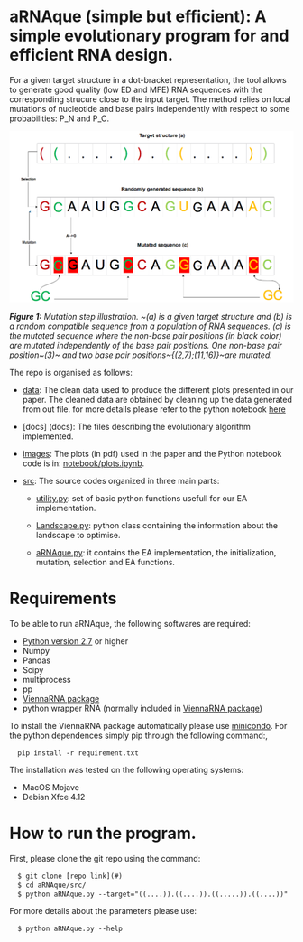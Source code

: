 # aRNAque (simple but efficient): A simple evolutionary program for and efficient RNA design.
<!--(@Author: [Nono Saha Cyrille Merleau](#) and [Matteo Smerlak](#) )-->

For a given target structure in a dot-bracket representation, the tool allows to generate good quality (low ED and MFE) RNA sequences with the corresponding strucure close to the input target. The method relies on local mutations of nucleotide and base pairs independently with respect to some probabilities: P_N and P_C. 

![](images/mutation_example.png)

***Figure 1:** Mutation step illustration. ~(a) is a given target structure and (b) is a random compatible sequence from a population of RNA sequences. (c) is the mutated sequence where the non-base pair positions (in black color) are mutated independently of the base pair positions. One non-base pair position~(3)~ and two base pair positions~{(2,7);(11,16)}~are mutated.*

The repo is organised as follows: 
- [data](data/): The clean data used to produce the different plots presented in our paper.  The cleaned data are obtained by cleaning up the data generated from out file. for more details please refer to the python notebook [here](notebook/clean_data.ipynb)
- [docs] (docs): The files describing the evolutionary algorithm implemented.
- [images](images/): The plots (in pdf) used in the paper and the Python notebook code is in: [notebook/plots.ipynb](notebook/plots.ipynb).
- [src](src/): The source codes organized in three main parts:
      
    - [utility.py](src/utility.py): set of basic python functions usefull for our EA implementation.

    - [Landscape.py](src/Landscape.py): python class containing the information about the landscape to optimise.
    
    - [aRNAque.py](src/aRNAque.py): it contains the EA implementation, the initialization, mutation, selection and EA functions. 

# Requirements
To be able to run aRNAque, the following softwares are required:

- [Python version 2.7](https://docs.anaconda.com/anaconda/user-guide/tasks/switch-environment/) or higher
- Numpy
- Pandas
- Scipy
- multiprocess
- pp
- [ViennaRNA package](https://anaconda.org/bioconda/viennarna)
- python wrapper RNA (normally included in [ViennaRNA package](https://anaconda.org/bioconda/viennarna))

To install the ViennaRNA package automatically please use [minicondo](https://anaconda.org/bioconda/viennarna). For the python dependences simply pip through the following command:,

      pip install -r requirement.txt
   
The installation was tested on the following operating systems: 


* MacOS Mojave 
* Debian Xfce 4.12 

# How to run the program.
First, please clone the git repo using the command: 
      
      $ git clone [repo link](#)
      $ cd aRNAque/src/
      $ python aRNAque.py --target="((....)).((....)).((.....)).((....))"

For more details about the parameters please use:
      
      $ python aRNAque.py --help
